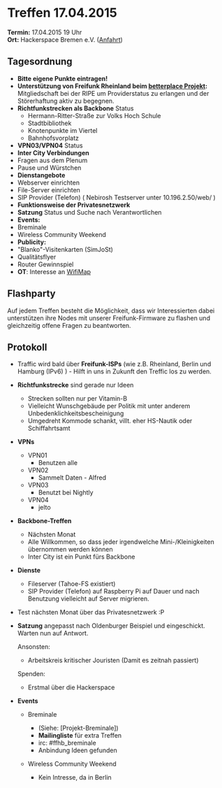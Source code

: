 # Treffen 17.04.2015

**Termin:** 17.04.2015 19 Uhr
<br>
**Ort:** Hackerspace Bremen e.V. ([Anfahrt](https://www.hackerspace-bremen.de/anfahrt/))

## Tagesordnung

* **Bitte eigene Punkte eintragen!**
* **Unterstützung  von Freifunk Rheinland beim [betterplace Projekt](https://www.betterplace.org/de/projects/16049-freifunk-rheinland-verbindet-ein-freies-netzwerk-geschaffen-von-uns-allen):** Mitgliedschaft bei der RIPE um Providerstatus zu erlangen und der Störerhaftung aktiv zu begegnen.
* **Richtfunkstrecken als Backbone** Status 
  * Hermann-Ritter-Straße zur Volks Hoch Schule
  * Stadtbibliothek
  * Knotenpunkte im Viertel
  * Bahnhofsvorplatz
* **VPN03/VPN04** Status 
*  **Inter City Verbindungen** 
*  Fragen aus dem Plenum
*  Pause und Würstchen
*  **Dienstangebote** 
  *  Webserver einrichten
  *  File-Server einrichten
  *  SIP Provider (Telefon) ( Nebirosh Testserver unter 10.196.2.50/web/ )
* **Funktionsweise der Privatesnetzwerk**
* **Satzung** Status und Suche nach Verantwortlichen
* **Events:**
 * Breminale
 * Wireless Community Weekend
* **Publicity:**
 * "Blanko"-Visitenkarten (SimJoSt)
 * Qualitätsflyer
 * Router Gewinnspiel
* **OT**: Interesse an [WifiMap](http://jel.to/ff_pics/wifimap.png)


## Flashparty 
Auf jedem Treffen besteht die Möglichkeit, dass wir Interessierten dabei unterstützen ihre Nodes mit unserer Freifunk-Firmware zu flashen und gleichzeitig offene Fragen zu beantworten.


## Protokoll
* Traffic wird bald über **Freifunk-ISPs** (wie z.B. Rheinland, Berlin und Hamburg (IPv6) ) - Hilft in uns in Zukunft den Treffic los zu werden.

* **Richtfunkstrecke** sind gerade nur Ideen
  * Strecken sollten nur per Vitamin-B
  * Vielleicht Wunschgebäude per Politik mit unter anderem Unbedenklichkeitsbescheinigung
  * Umgedreht Kommode schankt, villt. eher HS-Nautik oder Schiffahrtsamt

* **VPNs**
  * VPN01
      * Benutzen alle
  * VPN02
      * Sammelt Daten - Alfred
  * VPN03
      * Benutzt bei Nightly
  * VPN04
      * jelto

* **Backbone-Treffen**
  * Nächsten Monat
  * Alle Willkommen, so dass jeder irgendwelche Mini-/Kleinigkeiten übernommen werden können
  * Inter City ist ein Punkt fürs Backbone

* **Dienste**
  * Fileserver (Tahoe-FS existiert)
  * SIP Provider (Telefon)  auf Raspberry Pi auf Dauer und nach Benutzung vielleicht auf Server migrieren.

* Test nächsten Monat über das Privatesnetzwerk :P

* **Satzung** angepasst nach Oldenburger Beispiel und eingeschickt. Warten nun auf Antwort.

  Ansonsten:
  * Arbeitskreis kritischer Jouristen (Damit es zeitnah passiert)
  
  Spenden:
  * Erstmal über die Hackerspace
  
* **Events**
  * Breminale
      * (Siehe: [Projekt-Breminale])
      * **Mailingliste** für extra Treffen
      * irc: #ffhb_breminale
      * Anbindung Ideen gefunden

  * Wireless Community Weekend
      * Kein Intresse, da in Berlin

